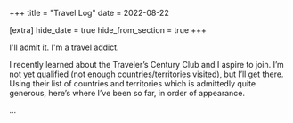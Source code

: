+++
title = "Travel Log"
date = 2022-08-22

[extra]
hide_date = true
hide_from_section = true
+++

I'll admit it. I'm a travel addict.

I recently learned about the Traveler’s Century Club and I aspire to join. I’m not yet qualified (not enough countries/territories visited), but I’ll get there. Using their list of countries and territories which is admittedly quite generous, here’s where I’ve been so far, in order of appearance.

...
